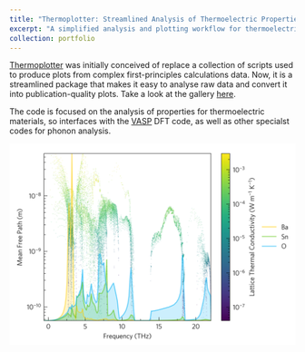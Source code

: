 ```yaml
---
title: "Thermoplotter: Streamlined Analysis of Thermoelectric Properties"
excerpt: "A simplified analysis and plotting workflow for thermoelectric properties <br/><img src='/images/tp-logo-cropped.png' width=250>"
collection: portfolio
---
```


[Thermoplotter](https://github.com/SMTG-UCL/ThermoPlotter) was initially conceived of replace a collection of scripts used to produce plots from complex first-principles calculations data. Now, it is a streamlined package that makes it easy to analyse raw data and convert it into publication-quality plots. Take a look at the gallery [here](https://smtg-ucl.github.io/ThermoPlotter/gallery.html).

The code is focused on the analysis of properties for thermoelectric materials, so interfaces with the [VASP](https://www.vasp.at/) DFT code, as well as other specialst codes for phonon analysis.

![thermoplotter example](/images/waterfall.png)
